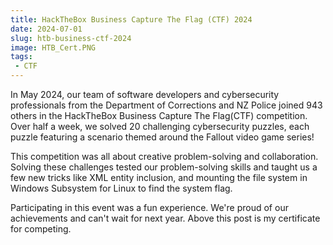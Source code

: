 ```yaml
---
title: HackTheBox Business Capture The Flag (CTF) 2024
date: 2024-07-01
slug: htb-business-ctf-2024
image: HTB_Cert.PNG
tags:
 - CTF
---
```

In May 2024, our team of software developers and cybersecurity professionals from the Department of Corrections and NZ Police joined 943 others in the HackTheBox Business Capture The Flag(CTF) competition. Over half a week, we solved 20 challenging cybersecurity puzzles, each puzzle featuring a scenario themed around the Fallout video game series!

This competition was all about creative problem-solving and collaboration. Solving these challenges tested our problem-solving skills and taught us a few new tricks like XML entity inclusion, and mounting the file system in Windows Subsystem for Linux to find the system flag.

Participating in this event was a fun experience. We're proud of our achievements and can't wait for next year.
Above this post is my certificate for competing.